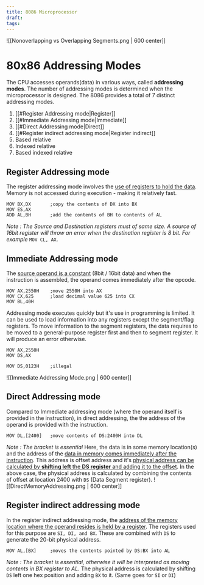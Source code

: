 ```yaml
---
title: 8086 Microprocessor
draft:
tags:
---
```


![[Nonoverlapping vs Overlapping Segments.png | 600 center]]


# 80x86 Addressing Modes

The CPU accesses operands(data) in various ways, called **addressing modes**. The number of addressing modes is determined when the microprocessor is designed. The 8086 provides a total of 7 distinct addressing modes.
1. [[#Register Addressing mode|Register]]
2. [[#Immediate Addressing mode|Immediate]]
3. [[#Direct Addressing mode|Direct]]
4. [[#Register indirect addressing mode|Register indirect]]
5. Based relative
6. Indexed relative
7. Based indexed relative


## Register Addressing mode
The register addressing mode involves the <u>use of registers to hold the data</u>. Memory is not accessed during execution - making it relatively fast.
```
MOV BX,DX       ;copy the contents of DX into BX
MOV ES,AX
ADD AL,BH       ;add the contents of BH to contents of AL
```
*Note : The Source and Destination registers must of same size. A source of 16bit register will throw an error when the destination register is 8 bit. For example* `MOV CL, AX`.

## Immediate Addressing mode
The <u>source operand is a constant</u> (8bit / 16bit data) and when the instruction is assembled, the operand comes immediately after the opcode. 
```
MOV AX,2550H    ;move 2550H into AX
MOV CX,625      ;load decimal value 625 into CX
MOV BL,40H
```
Addressing mode executes quickly but it's use in programming is limited. It can be used to load information into any registers except the segment/flag registers.
To move information to the segment registers, the data requires to be moved to a general-purpose register first and then to segment register. It will produce an error otherwise.
```
MOV AX,2550H
MOV DS,AX

MOV DS,0123H    ;illegal
```
![[Immediate Addressing Mode.png | 600 center]]
## Direct Addressing mode
 Compared to Immediate addressing mode (where the operand itself is provided in the instruction), in direct addressing, the the address of the operand is provided with the instruction.
```
MOV DL,[2400]   ;move contents of DS:2400H into DL
```
*Note : The bracket is essential*
Here, the data is in some memory location(s) and the address of the <u>data in memory comes immediately after the instruction</u>. This address is offset address and it's <u>physical address can be calculated by <b>shifting left</b> the <b>DS register</b> and adding it to the offset</u>. In the above case, the physical address is calculated by combining the contents of offset at location 2400 with `DS` (Data Segment register). 
![[DirectMemoryAddressing.png | 600 center]]


## Register indirect addressing mode
In the register indirect addressing mode, the <u>address of the memory location where the operand resides is held by a register</u>. The registers used for this purpose are `SI, DI, and BX`. These are combined with `DS` to generate the 20-bit physical address.
```
MOV AL,[BX]     ;moves the contents pointed by DS:BX into AL
```
*Note : The bracket is essential, otherwise it will be interpreted as moving contents in BX register to AL.*
The physical address is calculated by shifting `DS` left one hex position and adding `BX` to it. (Same goes for `SI` or `DI`)

